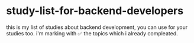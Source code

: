 # study-list-for-backend-developers
this is my list of studies about backend development, you can use for your studies too. i'm marking with ✅ the topics which i already compleated.
